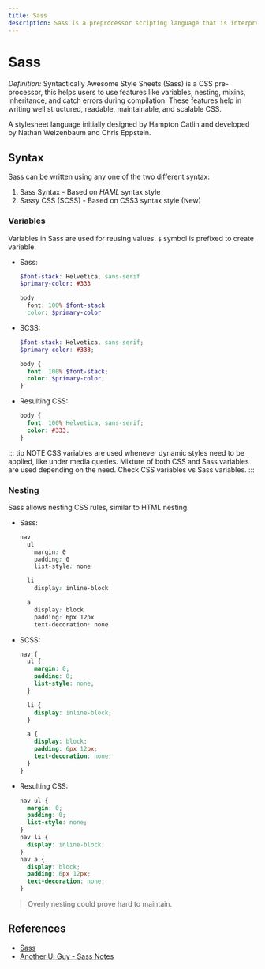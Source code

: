 ```yaml
---
title: Sass
description: Sass is a preprocessor scripting language that is interpreted or compiled into Cascading Style Sheets.
---
```


# Sass

_Definition:_ Syntactically Awesome Style Sheets (Sass) is a CSS pre-processor, this helps users to use features like variables, nesting, mixins, inheritance, and catch errors during compilation. These features help in writing well structured, readable, maintainable, and scalable CSS.

A stylesheet language initially designed by Hampton Catlin and developed by Nathan Weizenbaum and Chris Eppstein.

## Syntax

Sass can be written using any one of the two different syntax:

1. Sass Syntax - Based on _HAML_ syntax style
2. Sassy CSS (SCSS) - Based on CSS3 syntax style (New)

### Variables

Variables in Sass are used for reusing values. `$` symbol is prefixed to create variable.

- Sass:

  ```scss
  $font-stack: Helvetica, sans-serif
  $primary-color: #333

  body
    font: 100% $font-stack
    color: $primary-color
  ```

- SCSS:

  ```scss
  $font-stack: Helvetica, sans-serif;
  $primary-color: #333;

  body {
    font: 100% $font-stack;
    color: $primary-color;
  }
  ```

- Resulting CSS:

  ```css
  body {
    font: 100% Helvetica, sans-serif;
    color: #333;
  }
  ```

::: tip NOTE
CSS variables are used whenever dynamic styles need to be applied, like under media queries. Mixture of both CSS and Sass variables are used depending on the need. Check CSS variables vs Sass variables.
:::

### Nesting

Sass allows nesting CSS rules, similar to HTML nesting.

- Sass:

  ```scss
  nav
    ul
      margin: 0
      padding: 0
      list-style: none

    li
      display: inline-block

    a
      display: block
      padding: 6px 12px
      text-decoration: none
  ```

- SCSS:

  ```scss
  nav {
    ul {
      margin: 0;
      padding: 0;
      list-style: none;
    }

    li {
      display: inline-block;
    }

    a {
      display: block;
      padding: 6px 12px;
      text-decoration: none;
    }
  }
  ```

- Resulting CSS:

  ```css
  nav ul {
    margin: 0;
    padding: 0;
    list-style: none;
  }
  nav li {
    display: inline-block;
  }
  nav a {
    display: block;
    padding: 6px 12px;
    text-decoration: none;
  }
  ```

> Overly nesting could prove hard to maintain.

## References

- [Sass](https://sass-lang.com/)
- [Another UI Guy - Sass Notes](https://anotheruiguy.gitbooks.io/sassintherealworld_book-i/content/)
